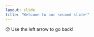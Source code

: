 ```yaml
---
layout: slide
title: "Welcome to our second slide!"
---
```

:kissing:
Use the left arrow to go back!
